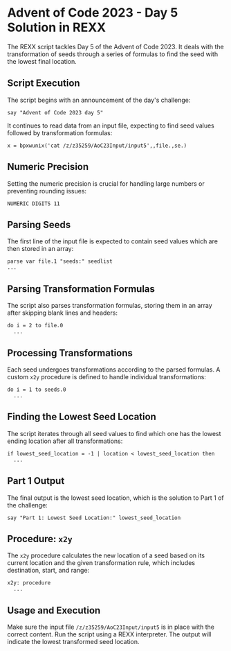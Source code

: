 # Advent of Code 2023 - Day 5 Solution in REXX

The REXX script tackles Day 5 of the Advent of Code 2023. It deals with the transformation of seeds through a series of formulas to find the seed with the lowest final location.

## Script Execution

The script begins with an announcement of the day's challenge:

```rexx
say "Advent of Code 2023 day 5"
```

It continues to read data from an input file, expecting to find seed values followed by transformation formulas:

```rexx
x = bpxwunix('cat /z/z35259/AoC23Input/input5',,file.,se.)
```

## Numeric Precision

Setting the numeric precision is crucial for handling large numbers or preventing rounding issues:

```rexx
NUMERIC DIGITS 11
```

## Parsing Seeds

The first line of the input file is expected to contain seed values which are then stored in an array:

```rexx
parse var file.1 "seeds:" seedlist
...
```

## Parsing Transformation Formulas

The script also parses transformation formulas, storing them in an array after skipping blank lines and headers:

```rexx
do i = 2 to file.0
  ...
```

## Processing Transformations

Each seed undergoes transformations according to the parsed formulas. A custom `x2y` procedure is defined to handle individual transformations:

```rexx
do i = 1 to seeds.0
  ...
```

## Finding the Lowest Seed Location

The script iterates through all seed values to find which one has the lowest ending location after all transformations:

```rexx
if lowest_seed_location = -1 | location < lowest_seed_location then
  ...
```

## Part 1 Output

The final output is the lowest seed location, which is the solution to Part 1 of the challenge:

```rexx
say "Part 1: Lowest Seed Location:" lowest_seed_location
```

## Procedure: `x2y`

The `x2y` procedure calculates the new location of a seed based on its current location and the given transformation rule, which includes destination, start, and range:

```rexx
x2y: procedure
  ...
```

## Usage and Execution

Make sure the input file `/z/z35259/AoC23Input/input5` is in place with the correct content. Run the script using a REXX interpreter. The output will indicate the lowest transformed seed location.
